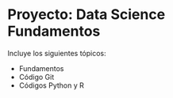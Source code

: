 # Proyecto: Data Science Fundamentos

Incluye los siguientes tópicos:

* Fundamentos
* Código Git
* Códigos Python y R


